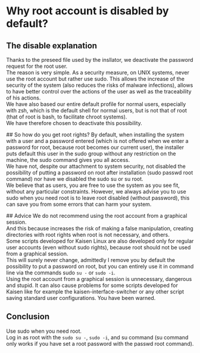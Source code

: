 # Why root account is disabled by default?

## The disable explanation
Thanks to the preseed file used by the insllator, we deactivate the password request for the root user.  
The reason is very simple. As a security measure, on UNIX systems, never use the root account but rather use sudo. This allows the increase of the security of the system (also reduces the risks of malware infections), allows to have better control over the actions of the user as well as the traceability of his actions.  
We have also based our entire default profile for normal users, especially with zsh, which is the default shell for normal users, but is not that of root (that of root is bash, to facilitate chroot systems).  
We have therefore chosen to deactivate this possibility.

## So how do you get root rights?
By default, when installing the system with a user and a password entered (which is not offered when we enter a password for root, because root becomes our current user), the installer puts default this user in the sudo group without any restriction on the machine, the sudo command gives you all access.  
We have not, despite our attachment to system security, not disabled the possibility of putting a password on root after installation (sudo passwd root command) nor have we disabled the sudo su or su root.  
We believe that as users, you are free to use the system as you see fit, without any particular constraints.
However, we always advise you to use sudo when you need root is to leave root disabled (without password), this can save you from some errors that can harm your system.

## Advice
We do not recommend using the root account from a graphical session.  
And this because increases the risk of making a false manipulation, creating directories with root rights when root is not necessary, and others.  
Some scripts developed for Kaisen Linux are also developed only for regular user accounts (even without sudo rights), because root should not be used from a graphical session.  
This will surely never change, admittedly I remove you by default the possibility to put a password on root, but you can entirely use it in command line via the commands sudo `su -` or `sudo -i`.  
Using the root account from a graphical session is unnecessary, dangerous and stupid. It can also cause problems for some scripts developed for Kaisen like for example the kaisen-interface-switcher or any other script saving standard user configurations. You have been warned.  

## Conclusion
Use sudo when you need root.  
Log in as root with the `sudo su -`, `sudo -i`, and su command (su command only works if you have set a root password with the passwd root command).